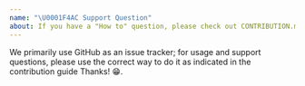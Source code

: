 ```yaml
---
name: "\U0001F4AC Support Question"
about: If you have a "How to" question, please check out CONTRIBUTION.md!
---
```


We primarily use GitHub as an issue tracker; for usage and support questions, please use the correct way to do it as indicated in the contribution guide Thanks! 😁.
